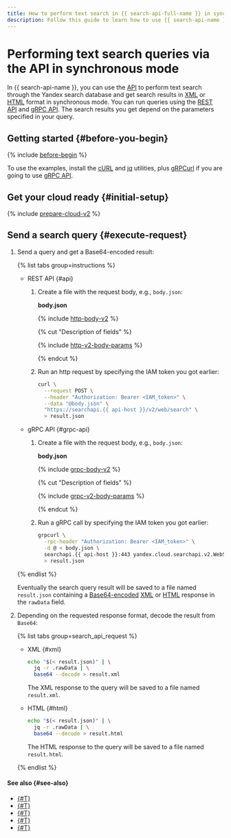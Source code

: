 ```yaml
---
title: How to perform text search in {{ search-api-full-name }} in synchronous mode
description: Follow this guide to learn how to use {{ search-api-name }} to send search queries and get search results in XML or HTML format in synchronous mode.
---
```


# Performing text search queries via the API in synchronous mode

In {{ search-api-name }}, you can use the [API](../concepts/index.md#api-v2) to perform text search through the Yandex search database and get search results in [XML](../concepts/response.md) or [HTML](../concepts/html-response.md) format in synchronous mode. You can run queries using the [REST API](../api-ref/) and [gRPC API](../api-ref/grpc/). The search results you get depend on the parameters specified in your query.

## Getting started {#before-you-begin}

{% include [before-begin](../../_tutorials/_tutorials_includes/before-you-begin.md) %}

To use the examples, install the [cURL](https://curl.haxx.se) and [jq](https://stedolan.github.io/jq) utilities, plus [gRPCurl](https://github.com/fullstorydev/grpcurl) if you are going to use [gRPC API](../api-ref/grpc/).


## Get your cloud ready {#initial-setup}

{% include [prepare-cloud-v2](../../_includes/search-api/prepare-cloud-v2.md) %}

## Send a search query {#execute-request}

1. Send a query and get a Base64-encoded result:

    {% list tabs group=instructions %}

    - REST API {#api}

      1. Create a file with the request body, e.g., `body.json`:

          **body.json**

          {% include [http-body-v2](../../_includes/search-api/http-body-v2.md) %}

          {% cut "Description of fields" %}

          {% include [http-v2-body-params](../../_includes/search-api/http-v2-body-params.md) %}

          {% endcut %}

      1. Run an http request by specifying the IAM token you got earlier:

          ```bash
          curl \
            --request POST \
            --header "Authorization: Bearer <IAM_token>" \
            --data "@body.json" \
            "https://searchapi.{{ api-host }}/v2/web/search" \
            > result.json
          ```

    - gRPC API {#grpc-api}

      1. Create a file with the request body, e.g., `body.json`:

          **body.json**

          {% include [grpc-body-v2](../../_includes/search-api/grpc-body-v2.md) %}

          {% cut "Description of fields" %}

          {% include [grpc-v2-body-params](../../_includes/search-api/grpc-v2-body-params.md) %}

          {% endcut %}

      1. Run a gRPC call by specifying the IAM token you got earlier:

          ```bash
          grpcurl \
            -rpc-header "Authorization: Bearer <IAM_token>" \
            -d @ < body.json \
            searchapi.{{ api-host }}:443 yandex.cloud.searchapi.v2.WebSearchService/Search \
            > result.json
          ```

    {% endlist %}

    Eventually the search query result will be saved to a file named `result.json` containing a [Base64-encoded](https://en.wikipedia.org/wiki/Base64) [XML](../concepts/response.md) or [HTML](../concepts/html-response.md) response in the `rawData` field.

1. Depending on the requested response format, decode the result from `Base64`:

    {% list tabs group=search_api_request %}

    - XML {#xml}

        ```bash
        echo "$(< result.json)" | \
          jq -r .rawData | \
          base64 --decode > result.xml
        ```

        The XML response to the query will be saved to a file named `result.xml`.

    - HTML {#html}

        ```bash
        echo "$(< result.json)" | \
          jq -r .rawData | \
          base64 --decode > result.html
        ```

        The HTML response to the query will be saved to a file named `result.html`.

    {% endlist %}

#### See also {#see-also}

* [{#T}](./web-search.md)
* [{#T}](../concepts/web-search.md)
* [{#T}](../api-ref/authentication.md)
* [{#T}](../concepts/response.md)
* [{#T}](../concepts/html-response.md)